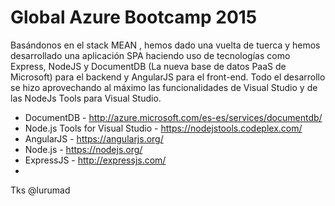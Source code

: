 Global Azure Bootcamp 2015
==========================

Basándonos en el stack MEAN , hemos dado una vuelta de tuerca y hemos desarrollado una aplicación SPA haciendo uso de tecnologías como Express, NodeJS y DocumentDB (La nueva base de datos PaaS de Microsoft) para el backend y AngularJS para el front-end. Todo el desarrollo se hizo aprovechando al máximo las funcionalidades de Visual Studio y de las NodeJs Tools para Visual Studio.

* DocumentDB - http://azure.microsoft.com/es-es/services/documentdb/
* Node.js Tools for Visual Studio - https://nodejstools.codeplex.com/
* AngularJS - https://angularjs.org/
* Node.js - https://nodejs.org/
* ExpressJS - http://expressjs.com/
* 

Tks @lurumad
